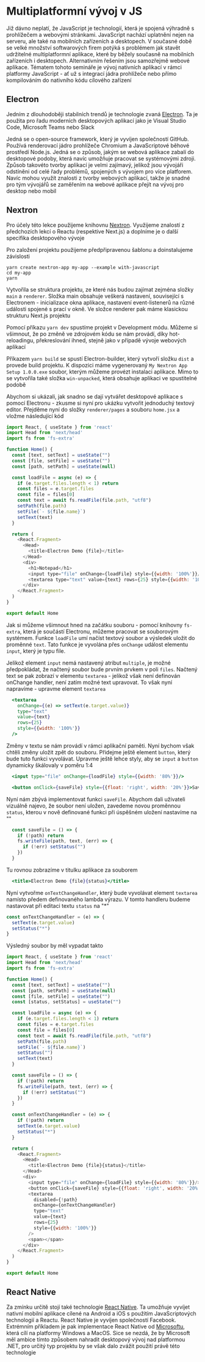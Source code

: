 # Multiplatformní vývoj v JS

Již dávno neplatí, že JavaScript je technologií, která je spojená výhradně s prohlížečem a webovými stránkami. JavaScript nachází uplatnění nejen na serveru, ale
také na mobilních zařízeních a desktopech. V současné době se velké množství
softwarových firem potýká s problémem jak stavět udržitelné multiplatformní
aplikace, které by běžely současně na mobilních zařízeních i desktopech. Alternativním řešením jsou samozřejmě webové aplikace. Tématem tohoto
semináře je vývoj nativních aplikací v rámci platformy JavaScript - ať už s
integrací jádra prohlížeče nebo přímo kompilováním do nativního kódu cílového
zařízení

## Electron

Jedním z dlouhodoběji stabilních trendů je technologie zvaná [Electron](https://www.electronjs.org/). Ta je použita pro řadu moderních desktopových aplikací jako je Visual Studio Code, Microsoft Teams nebo Slack

Jedná se o open-source framework, který je vyvíjen společností GitHub. Používá renderovací jádro prohlížeče Chromium a JavaScriptové běhové prostředí Node.js. Jedná se o způsob, jakým se webová aplikace zabalí do desktopové podoby, která navíc umožňuje pracovat se systémovými zdroji. Způsob takovéto tvorby aplikací je velmi zajímavý, jelikož jsou vývojáři odstíněni od celé řady problémů, spojených s vývojem pro více platforem. Navíc mohou využít znalosti z tvorby webových aplikací, takže je snadné pro tým vývojářů se zaměřením na webové aplikace přejít na vývoj pro desktop nebo mobil

## Nextron

Pro účely této lekce použijeme knihovnu [Nextron](https://github.com/saltyshiomix/nextron). Využijeme znalostí z předchozích lekcí o Reactu (respektive Next.js) a doplníme je o další specifika desktopového vývoje

Pro založení projektu použijeme předpřipravenou šablonu a doinstalujeme závislosti

```
yarn create nextron-app my-app --example with-javascript
cd my-app
yarn
```

Vytvořila se struktura projektu, ze které nás budou zajímat zejména složky `main` a `renderer`. Složka main obsahuje veškerá nastavení, související s Electronem - inicializace okna aplikace, nastavení event-listenerů na různé události spojené s prací v okně. Ve složce renderer pak máme klasickou strukturu Next.js projektu

Pomocí příkazu `yarn dev` spustíme projekt v Development módu. Můžeme si všimnout, že po změně ve zdrojovém kódu se nám provádí, díky hot-reloadingu, překreslování ihned, stejně jako v případě vývoje webových aplikací

Příkazem `yarn build` se spustí Electron-builder, který vytvoří složku `dist` a provede build projektu. K dispozici máme vygenerovaný `My Nextron App Setup 1.0.0.exe` soubor, kterým můžeme provézt instalaci aplikace. Mimo to se vytvořila také složka `win-unpacked`, která obsahuje aplikaci ve spustitelné podobě

Abychom si ukázali, jak snadno se dají vytvářet desktopové aplikace s pomocí Electronu - zkusme si nyní pro ukázku vytvořit jednoduchý textový editor. Přejděme nyní do složky `renderer/pages` a souboru `home.jsx` a vložme následující kód

```js
import React, { useState } from 'react'
import Head from 'next/head'
import fs from 'fs-extra'

function Home() {
  const [text, setText] = useState("")
  const [file, setFile] = useState("")
  const [path, setPath] = useState(null)

  const loadFile = async (e) => {
    if (e.target.files.length < 1) return
    const files = e.target.files
    const file = files[0]
    const text = await fs.readFile(file.path, "utf8")
    setPath(file.path)
    setFile(`- ${file.name}`)
    setText(text)
  }

  return (
    <React.Fragment>
      <Head>
        <title>Electron Demo {file}</title>
      </Head>
      <div>
        <h1>Notepad</h1>
        <input type="file" onChange={loadFile} style={{width: '100%'}}/>
        <textarea type="text" value={text} rows={25} style={{width: '100%'}}/>
      </div>
    </React.Fragment>
  )
}

export default Home
```

Jak si můžeme všimnout hned na začátku souboru - pomocí knihovny `fs-extra`, která je součástí Electronu, můžeme pracovat se souborovým systémem. Funkce `loadFile` umí načíst textový soubor a výsledek uložit do proměnné `text`. Tato funkce je vyvolána přes `onChange` událost elementu `input`, který je typu file. 

Jelikož element `input` nemá nastavený atribut `multiple`, je možné předpokládat, že načtený soubor bude prvním prvkem v poli `files`. Načtený text se pak zobrazí v elementu `textarea` - jelikož však není definován onChange handler, není zatím možné text upravovat. To však nyní napravíme - upravme element `textarea`

```jsx
  <textarea 
    onChange={(e) => setText(e.target.value)} 
    type="text" 
    value={text} 
    rows={25} 
    style={{width: '100%'}}
  />
```

Změny v textu se nám provádí v rámci aplikační paměti. Nyní bychom však chtěli změny uložit zpět do souboru. Přidejme ještě element `button`, který bude tuto funkci vyvolávat. Upravme ještě lehce styly, aby se `input` a `button` dynamicky škálovaly v poměru 1:4

```jsx
  <input type="file" onChange={loadFile} style={{width: '80%'}}/>
```
```jsx
  <button onClick={saveFile} style={{float: 'right', width: '20%'}}>Save</button>
```

Nyní nám zbývá implementovat funkci `saveFile`. Abychom dali uživateli vizuálně najevo, že soubor není uložen, zavedeme novou proměnnou `status`, kterou v nově definované funkci při úspěšném uložení nastavíme na ""

```js
  const saveFile = () => {
    if (!path) return
    fs.writeFile(path, text, (err) => {
      if (!err) setStatus("")
    })
  }
```

Tu rovnou zobrazíme v titulku aplikace za souborem

```jsx
  <title>Electron Demo {file}{status}</title>
```

Nyní vytvořme `onTextChangeHandler`, který bude vyvolávat element `textarea` namísto předem definovaného lambda výrazu. V tomto handleru budeme nastavovat při editaci textu `status` na "*"

```js
const onTextChangeHandler = (e) => {
  setText(e.target.value)
  setStatus("*")
}
```

Výsledný soubor by měl vypadat takto

```js
import React, { useState } from 'react'
import Head from 'next/head'
import fs from 'fs-extra'

function Home() {
  const [text, setText] = useState("")
  const [path, setPath] = useState(null)
  const [file, setFile] = useState("")
  const [status, setStatus] = useState("")

  const loadFile = async (e) => {
    if (e.target.files.length < 1) return
    const files = e.target.files
    const file = files[0]
    const text = await fs.readFile(file.path, "utf8")
    setPath(file.path)
    setFile(`- ${file.name}`)
    setStatus("")
    setText(text)
  }

  const saveFile = () => {
    if (!path) return
    fs.writeFile(path, text, (err) => {
      if (!err) setStatus("")
    })
  }

  const onTextChangeHandler = (e) => {
    if (!path) return
    setText(e.target.value)
    setStatus("*")
  }

  return (
    <React.Fragment>
      <Head>
        <title>Electron Demo {file}{status}</title>
      </Head>
      <div>
        <input type="file" onChange={loadFile} style={{width: '80%'}}/>
        <button onClick={saveFile} style={{float: 'right', width: '20%'}}>Save</button>
        <textarea
          disabled={!path}
          onChange={onTextChangeHandler} 
          type="text" 
          value={text} 
          rows={25} 
          style={{width: '100%'}}
        />
        <span></span>
      </div>
    </React.Fragment>
  )
}

export default Home
```

## React Native

Za zmínku určitě stojí také technologie [React Native](https://github.com/facebook/react-native). Ta umožňuje vyvíjet nativní mobilní aplikace cílené na Android a iOS s použitím JavaScriptových technologií a Reactu. React Native je vyvíjen společností Facebook. Extrémním příkladem je pak implementace React Native od [Microsoftu](https://github.com/microsoft/react-native-windows), která cílí na platformy Windows a MacOS. Sice se nezdá, že by Microsoft měl ambice tímto způsobem nahradit desktopový vývoj nad platformou .NET, pro určitý typ projektu by se však dalo zvážit použití právě této technologie
